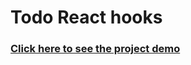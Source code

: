 # Todo React hooks
### [Click here to see the project demo](https://todo-react-hooks-eta.vercel.app/)
